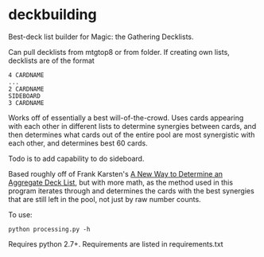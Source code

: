 # deckbuilding

Best-deck list builder for Magic: the Gathering Decklists.

Can pull decklists from mtgtop8 or from folder. If creating own lists, decklists are of the format

```
4 CARDNAME
...
2 CARDNAME
SIDEBOARD
3 CARDNAME
```

Works off of essentially a best will-of-the-crowd. Uses cards appearing with each other in different lists to determine synergies between cards, and then determines what cards out of the entire pool are most synergistic with each other, and determines best 60 cards.

Todo is to add capability to do sideboard.

Based roughly off of Frank Karsten's [A New Way to Determine an Aggregate Deck List](https://www.channelfireball.com/articles/magic-math-a-new-way-to-determine-an-aggregate-deck-list-rg-dragons/), but with more math, as the method used in this program iterates through and determines the cards with the best synergies that are still left in the pool, not just by raw number counts.

To use:
```
python processing.py -h
```

Requires python 2.7+. Requirements are listed in requirements.txt
